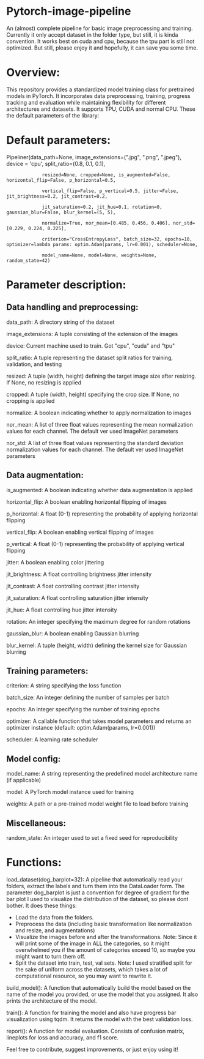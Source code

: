 # Pytorch-image-pipeline
An (almost) complete pipeline for basic image preprocessing and training. Currently it only accept dataset in the folder type, but still, it is kinda convention.
It works best on cuda and cpu, because the tpu part is still not optimized. But still, please enjoy it and hopefully, it can save you some time.

# Overview:
This repository provides a standardized model training class for pretrained models in PyTorch. It incorporates data preprocessing, training, progress tracking and evaluation while maintaining flexibility for different architectures and datasets. It supports TPU, CUDA and normal CPU.
These the default parameters of the library:

# Default parameters:
Pipeliner(data_path=None, image_extensions=(".jpg", ".png", ".jpeg"), device = 'cpu', split_ratio=(0.8, 0.1, 0.1), 

                 resized=None, cropped=None, is_augmented=False, horizontal_flip=False, p_horizontal=0.5, 
                 
                 vertical_flip=False, p_vertical=0.5, jitter=False, jit_brightness=0.2, jit_contrast=0.2,
                 
                 jit_saturation=0.2, jit_hue=0.1, rotation=0, gaussian_blur=False, blur_kernel=(5, 5), 
                 
                 normalize=True, nor_mean=[0.485, 0.456, 0.406], nor_std=[0.229, 0.224, 0.225], 
                 
                 criterion="CrossEntropyLoss", batch_size=32, epochs=10, optimizer=lambda params: optim.Adam(params, lr=0.001), scheduler=None, 
                 
                 model_name=None, model=None, weights=None, random_state=42)
# Parameter description:
## Data handling and preprocessing:
data_path: A directory string of the dataset 

image_extensions: A tuple consisting of the extension of the images

device: Current machine used to train. Got "cpu", "cuda" and "tpu"

split_ratio: A tuple representing the dataset split ratios for training, validation, and testing

resized: A tuple (width, height) defining the target image size after resizing. If None, no resizing is applied

cropped: A tuple (width, height) specifying the crop size. If None, no cropping is applied

normalize: A boolean indicating whether to apply normalization to images

nor_mean: A list of three float values representing the mean normalization values for each channel. The default ver used ImageNet parameters

nor_std: A list of three float values representing the standard deviation normalization values for each channel. The default ver used ImageNet parameters
## Data augmentation: 
is_augmented: A boolean indicating whether data augmentation is applied

horizontal_flip: A boolean enabling horizontal flipping of images

p_horizontal: A float (0-1) representing the probability of applying horizontal flipping

vertical_flip: A boolean enabling vertical flipping of images

p_vertical: A float (0-1) representing the probability of applying vertical flipping

jitter: A boolean enabling color jittering

jit_brightness: A float controlling brightness jitter intensity

jit_contrast: A float controlling contrast jitter intensity

jit_saturation: A float controlling saturation jitter intensity

jit_hue: A float controlling hue jitter intensity

rotation: An integer specifying the maximum degree for random rotations

gaussian_blur: A boolean enabling Gaussian blurring

blur_kernel: A tuple (height, width) defining the kernel size for Gaussian blurring
## Training parameters:
criterion: A string specifying the loss function

batch_size: An integer defining the number of samples per batch

epochs: An integer specifying the number of training epochs

optimizer: A callable function that takes model parameters and returns an optimizer instance (default: optim.Adam(params, lr=0.001))

scheduler: A learning rate scheduler
## Model config:
model_name: A string representing the predefined model architecture name (if applicable)

model: A PyTorch model instance used for training

weights: A path or a pre-trained model weight file to load before training
## Miscellaneous:
random_state: An integer used to set a fixed seed for reproducibility 

# Functions: 
load_dataset(dog_barplot=32): A pipeline that automatically read your folders, extract the labels and turn them into the DataLoader form. The parameter dog_barplot is just a convention for degree of gradient for the bar plot I used to visualize the distribution of the dataset, so please dont bother. It does these things:
  - Load the data from the folders.
  - Preprocess the data (including basic transformation like normalization and resize, and augmentations)
  - Visualize the images before and after the transformations. Note: Since it will print some of the image in ALL the categories, so it might overwhelmed you if the    amount of categories exceed 10, so maybe you might want to turn them off.
  - Split the dataset into train, test, val sets. Note: I used stratified split for the sake of uniform across the datasets, which takes a lot of computational     resource, so you may want to rewrite it.

build_model(): A function that automatically build the model based on the name of the model you provided, or use the model that you assigned. It also prints the architecture of the model.

train(): A function for training the model and also have progress bar visualization using tqdm. It returns the model with the best validation loss.

report(): A function for model evaluation. Consists of confusion matrix, lineplots for loss and accuracy, and f1 score.


Feel free to contribute, suggest improvements, or just enjoy using it!
